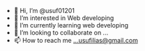 - 👋 Hi, I’m @usuf01201
- 👀 I’m interested in Web developing
- 🌱 I’m currently learning web developing
- 💞️ I’m looking to collaborate on ...
- 📫 How to reach me ...usufilias@gmail.com

<!---
usuf01201/usuf01201 is a ✨ special ✨ repository because its `README.md` (this file) appears on your GitHub profile.
You can click the Preview link to take a look at your changes.
--->
